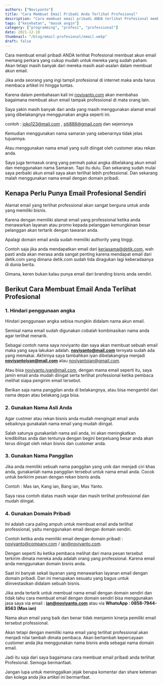 ```yaml
---
authors: ["Noviyanto"]
title: "Cara Membuat Email Pribadi Anda Terlihat Profesional"
description: "Cara membuat email pribadi ANDA terlihat Profesional membuat akun email memang perkara yang cukup mudah untuk mereka yang sudah paham. Akan tetapi masih banyak dari mereka masih asal-asalan dalam membuat akun email. Jika anda seorang yang ingi tampil profesional di internet maka anda harus membaca artikel ini hingga tuntas. Karena dalam pembahasan kali ini noviyanto.com "
tags: ["kesehatan", "masuk angin"]
category: ["programming", "profesi", "professional"]
date: 2021-12-10
thumbnail: "/blog/email-profesional/email.webp"
draft: false
---
```


Cara membuat email pribadi ANDA terlihat Profesional membuat akun email memang perkara yang cukup mudah untuk mereka yang sudah paham. Akan tetapi masih banyak dari mereka masih asal-asalan dalam membuat akun email.

Jika anda seorang yang ingi tampil profesional di internet maka anda harus membaca artikel ini hingga tuntas.

Karena dalam pembahasan kali ini [noviyanto.com](https://noviyanto.com) akan membahas bagaimana membuat akun email tampak professional di mata orang lain.

Saya yakin masih banyak dari anda yang masih menggunakan alamat email yang dibelakangnya menggunakan angka seperti ini.

contoh : joko123@mail.com , siti888@gmail.com dan sejenisnya

Kemudian menggunakan nama samaran yang sebenarnya tidak jelas tujuannya.

Atau menggunakan nama email yang sulit diingat oleh customer atau rekan anda.

Saya juga termasuk orang yang permah pakai angka dibelakang akun email dan menggunakan nama Samaran. Tapi itu dulu. Dan sekarang sudah mulai saya perbaiki akun email saya akan terlihat lebih professional. Dan sekarang malah menggunakan nama email dengan domain pribadi.

## Kenapa Perlu Punya Email Profesional Sendiri

Alamat email yang terlihat professional akan sangat berguna untuk anda yang memiliki bisnis.

Karena dengan memiliki alamat email yang professional ketika anda menawarkan layanan atau promo kepada pelanggan kemungkinan besar pelanggan akan tertarik dengan tawaran anda.

Apalagi domain email anda sudah memiliki authority yang tinggi.

Contoh saja jika anda mendapatkan email dari kerjasama@detik.com, wah pasti anda akan merasa anda sangat penting karena mendapat email dari detik.com yang dimana detik.com sudah tida diragukan lagi keberadaanya di dunia berita.

Gimana, keren bukan kalau punya email dari branding bisnis anda sendiri.

## Berikut Cara Membuat Email Anda Terlihat Profesional

### 1. Hindari penggunaan angka

Hindari penggunaan angka sebisa mungkin didalam nama akun email.

Semisal nama email sudah digunakan cobalah kombinasikan nama anda agar terlihat menarik.

Sebagai contoh nama saya noviyanto dan saya akan membuat sebuah email maka yang saya lakukan adalah.
**noviyanto@mail.com** ternyata sudah ada yang memakai. Akhirnya saya tambahkan iyan dibelakangnya menjadi **noviyantoiyan@mail.com** atau noviyantoian@gmail.com.

Atau bisa noviyanto.iyan@mail.com, dengan mama email seperti itu, saya jamin email anda mudah diingat serta terlihat professional ketika pembaca melihat siapa pengirim email tersebut.

Berikan saja nama panggilan anda di belakangnya, atau bisa mengambil dari nama depan atau belakang juga bisa.

### 2. Gunakan Nama Asli Anda

Agar custmer atau rekan bisnis anda mudah mengingat email anda sebaiknya gunakalah nama email yang mudah diingat.

Salah satunya gunakanlah nama asli anda, ini akan meningkatkan kredibilitas anda dan tentunya dengan begini berpeluang besar anda akan terus diingat oleh rekan bisnis dan customer anda.

### 3. Gunakan Nama Panggilan

Jika anda memiliki sebuah nama panggilan yang unik dan menjadi ciri khas anda, gunakanlah nama panggilan tersebut untuk nama email anda. Cocok untuk berkirim pesan dengan rekan bisnis anda.

Contoh : Mas ian, Kang ian, Bang ian, Mas Yanto.

Saya rasa contoh diatas masih wajar dan masih terlihat professional dan mudah diingat.

### 4. Gunakan Domain Pribadi

Ini adalah cara paling ampuh untuk membuat email anda terlihat professional, yaitu menggunakan email dengan domain sendiri.

Contoh ketika anda memiliki email dengan domain pribadi : noviyanto@company.com / ian@noviyanto.com.

Dengan seperti itu ketika pembaca melihat dari mana pesan tersebut terkirim dimata mereka anda adalah orang yang professional. Karena email anda menggunakan domain bisnis anda.

Saat ini banyak sekali layanan yang menawarkan layanan email dengan domain pribadi. Dan ini merupakan sesuatu yang bagus untuk diinvestasikan didalam sebuah bisnis.

Jika anda tertarik untuk membuat nama email dengan domain sendiri dan tidak tahu cara membuat email dengan domain sendiri bisa menggunakan jasa saya via email : **ian@noviyanto.com** atau via **WhatsApp : 0858-7944-8563 (Mas ian)**

Nama akun email yang baik dan benar tidak menjamin kinerja pemiliki email tersebut professional.

Akan tetapi dengan memiliki nama email yang terlihat professional akan menjadi nilai tambah dimata pembaca. Akan bertambah kepercayaan customer anda jika menggunakan nama bisnis anda sebagai nama domain email.

Jadi itu saja dari saya bagaimana cara membuat email pribadi anda terlihat Profesional. Semoga bermanfaat.

Jangan lupa untuk meninggalkan jejak berupa komentar dan share keteman dan kolega anda jika artikel ini bermanfaat.
